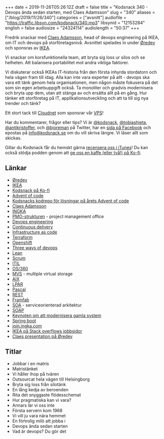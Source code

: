 +++
date = 2019-11-26T05:26:12Z
draft = false
title = "Kodsnack 340 - Devops ända sedan starten, med Claes Adamsson"
slug = "340"
aliases = ["/blog/2019/11/26/340"]
categories = ["avsnitt"]
audiofile = "https://traffic.libsyn.com/kodsnack/340.mp3"
libsynid = "12153284"
english = false
audiosize = "24324114"
audiolength = "50:37"
+++

Fredrik snackar med [Claes Adamsson](https://www.linkedin.com/in/cadamsson/), head of devops engineering på IKEA, om IT och devops på storföretagsnivå. Avsnittet spelades in under [Øredev](https://oredev.org/) och sponsras av [IKEA](https://www.ingka.com/).

Vi snackar om korsfunktionella team, att bryta sig loss ur silos och se helheten. Att balansera portabilitet mot andra viktiga faktorer.

Vi diskuterar också IKEAs IT-historia från den första inhyrda stordatorn och hela vägen fram till idag. Alla kan inte vara experter på allt - devops ska vara ett tänk genom hela organisationen, men någon måste fokusera på det som sin egen arbetsuppgift också. Ta monoliter och gradvis modernisera och bryta upp dem, utan att stänga av och ersätta allt på en gång. Hur tänker ett storföretag på IT, applikationsutveckling och att ta till sig nya trender och tänk?

Ett stort tack till [Cloudnet](http://www.cloudnet.se) som sponsrar vår [VPS](http://en.wikipedia.org/wiki/Virtual_private_server)!

Har du kommentarer, frågor eller tips? Vi är [@kodsnack](https://www.twitter.com/kodsnack), [@tobiashieta](https://www.twitter.com/tobiashieta), [@antikristoffer](https://www.twitter.com/antikristoffer), och [@bjoreman](https://www.twitter.com/bjoreman) på Twitter, har en [sida på Facebook](https://www.facebook.com/kodsnack) och epostas på [info@kodsnack.se](mailto:info@kodsnack.se) om du vill skriva längre. Vi läser allt som skickas.

Gillar du Kodsnack får du hemskt gärna [recensera oss i iTunes](http://itunes.apple.com/se/podcast/kodsnack/id561631498?l=en)! Du kan också stödja podden genom att <a href="https://ko-fi.com/kodsnack" rel="payment">ge oss en kaffe (eller två!) på Ko-fi</a>.

## Länkar ##
* [Øredev](https://oredev.org/)
* [IKEA](https://sv.wikipedia.org/wiki/Ikea)
* [Kodsnack på Ko-fi](https://ko-fi.com/kodsnack)
* [Advent of code](https://adventofcode.com/)
* [Kodsnacks kodrepo för lösningar på årets Advent of code](https://github.com/kodsnack/advent_of_code_2019)
* [Claes Adamsson](https://www.linkedin.com/in/cadamsson/)
* [INGKA](https://www.ingka.com/)
* [PMO-strukturen](https://en.wikipedia.org/wiki/Project_management_office) - project management office
* [Devops engineering](https://www.edureka.co/blog/devops-engineer-role)
* [Continuous delivery](https://en.wikipedia.org/wiki/Continuous_delivery)
* [Infrastructure as code](https://en.wikipedia.org/wiki/Infrastructure_as_code)
* [Terraform](https://en.wikipedia.org/wiki/Terraform_%28software%29)
* [Openshift](https://en.wikipedia.org/wiki/OpenShift)
* [Three ways of devops](https://freshservice.com/itsm/phoenix-project-three-ways-devops-blog/)
* [Lean](https://en.wikipedia.org/wiki/Lean_software_development)
* [Scrum](https://en.wikipedia.org/wiki/Scrum_%28software_development%29)
* [ITIL](https://en.wikipedia.org/wiki/ITIL)
* [OS/360](https://en.wikipedia.org/wiki/OS/360_and_successors)
* [MVS](https://en.wikipedia.org/wiki/MVS) - multiple virtual storage
* [AIX](https://en.wikipedia.org/wiki/IBM_AIX)
* [LPAR](https://en.wikipedia.org/wiki/Logical_partition)
* [Pascal](https://en.wikipedia.org/wiki/Pascal_%28programming_language%29)
* [REST](https://en.wikipedia.org/wiki/Representational_state_transfer)
* [Framfab](https://sv.wikipedia.org/wiki/Framfab)
* [SOA](https://en.wikipedia.org/wiki/Service-oriented_architecture) - serviceorienterad arkitektur
* [SOAP](https://en.wikipedia.org/wiki/SOAP)
* [Keynoten om att modernisera gamla system](https://www.youtube.com/watch?v=XoEfV0kXXDY)
* [Spring boot](https://www.geeksforgeeks.org/introduction-to-spring-boot/)
* [join.ingka.com](https://join.ingka.com/)
* [IKEA på Stack overflows jobbsidor](https://stackoverflow.com/jobs?cl=IKEA+Retail)
* [Claes presentation på Øredev](https://www.youtube.com/watch?v=gfaX_ja0kaY)

## Titlar ##
* Jobbar i en matris
* Matristänket
* Vi håller ihop på tvären
* Outsourcat hela vägen till Helsingborg
* Bryta sig loss från silotänk
* En lång kedja av beroenden
* Rita det snyggaste flödesschemat
* Hur pragmatiska kan vi vara?
* Annars lär vi oss inte
* Första servern kom 1968
* Vi vill ju vara nära hemmet
* En förtrolig milö att jobba i
* Devops ända sedan starten
* Vad är devops? Du gör det